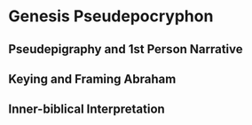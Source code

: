 # Genesis Pseudepocryphon

## Pseudepigraphy and 1st Person Narrative

## Keying and Framing Abraham

## Inner-biblical Interpretation